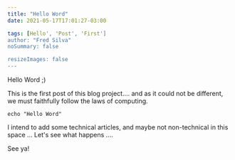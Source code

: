 ```yaml
---
title: "Hello Word"
date: 2021-05-17T17:01:27-03:00

tags: [Hello', 'Post', 'First']
author: "Fred Silva"
noSummary: false

resizeImages: false
---
```

Hello Word ;)

This is the first post of this blog project.... and as it could not be different, we must faithfully follow the laws of computing.

```
echo "Hello Word"
```

I intend to add some technical articles, and maybe not non-technical in this space ... Let's see what happens ....

See ya!